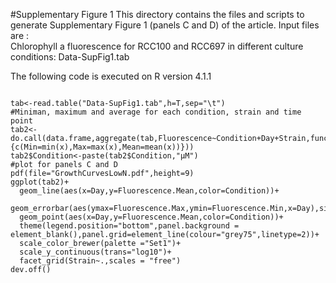 #Supplementary Figure 1
This directory contains the files and scripts to generate Supplementary Figure 1 (panels C and D) of the article.
Input files are :  
Chlorophyll a fluorescence for RCC100 and RCC697 in different culture conditions:  Data-SupFig1.tab  

The following code is executed on R version 4.1.1  
```{r}

tab<-read.table("Data-SupFig1.tab",h=T,sep="\t")
#Miniman, maximum and average for each condition, strain and time point
tab2<-do.call(data.frame,aggregate(tab,Fluorescence~Condition+Day+Strain,function(x){c(Min=min(x),Max=max(x),Mean=mean(x))}))
tab2$Condition<-paste(tab2$Condition,"µM")
#plot for panels C and D
pdf(file="GrowthCurvesLowN.pdf",height=9)
ggplot(tab2)+
  geom_line(aes(x=Day,y=Fluorescence.Mean,color=Condition))+
  geom_errorbar(aes(ymax=Fluorescence.Max,ymin=Fluorescence.Min,x=Day),size=0.5,width=0.2)+
  geom_point(aes(x=Day,y=Fluorescence.Mean,color=Condition))+
  theme(legend.position="bottom",panel.background = element_blank(),panel.grid=element_line(colour="grey75",linetype=2))+
  scale_color_brewer(palette ="Set1")+
  scale_y_continuous(trans="log10")+
  facet_grid(Strain~.,scales = "free")
dev.off()
```
